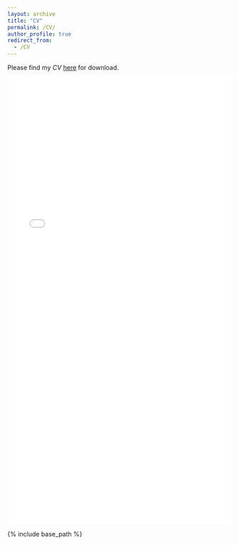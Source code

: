 ```yaml
---
layout: archive
title: "CV"
permalink: /CV/
author_profile: true
redirect_from:
  - /CV
---
```


Please find my _CV_ [here](/files/Scout_Hernandez_CV.pdf) for download.

<iframe src="/files/Scout_Hernandez_CV.pdf" width="100%" height="1000" frameborder="no" border="0" marginwidth="0" marginheight="0"></iframe>



{% include base_path %}

<!---
Education
======

Work experience
======

  
Skills
======


Publications
======
  <ul>{% for post in site.publications %}
    {% include archive-single-cv.html %}
  {% endfor %}</ul>

Talks
======
  <ul>{% for post in site.talks %}
    {% include archive-single-talk-cv.html %}
  {% endfor %}</ul>

Teaching
======
  <ul>{% for post in site.teaching %}
    {% include archive-single-cv.html %}
  {% endfor %}</ul>
  
--->  
